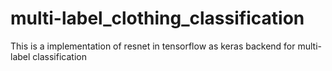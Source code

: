 # multi-label_clothing_classification
This is a implementation of resnet in tensorflow as keras backend for multi-label classification

